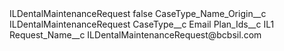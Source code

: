 <?xml version="1.0" encoding="UTF-8"?>
<CustomMetadata xmlns="http://soap.sforce.com/2006/04/metadata" xmlns:xsi="http://www.w3.org/2001/XMLSchema-instance" xmlns:xsd="http://www.w3.org/2001/XMLSchema">
    <label>ILDentalMaintenanceRequest</label>
    <protected>false</protected>
    <values>
        <field>CaseType_Name_Origin__c</field>
        <value xsi:type="xsd:string">ILDentalMaintenanceRequest</value>
    </values>
    <values>
        <field>CaseType__c</field>
        <value xsi:type="xsd:string">Email</value>
    </values>
    <values>
        <field>Plan_Ids__c</field>
        <value xsi:type="xsd:string">IL1</value>
    </values>
    <values>
        <field>Request_Name__c</field>
        <value xsi:type="xsd:string">ILDentalMaintenanceRequest@bcbsil.com</value>
    </values>
</CustomMetadata>
